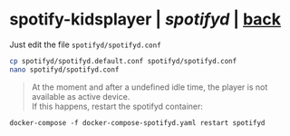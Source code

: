 # spotify-kidsplayer | *spotifyd* | [back](https://github.com/seekwhencer/spotify-kidsplayer/blob/master/README.md)

Just edit the file `spotifyd/spotifyd.conf`

```bash
cp spotifyd/spotifyd.default.conf spotifyd/spotifyd.conf
nano spotifyd/spotifyd.conf
```

> At the moment and after a undefined idle time, the player is not available as active device.  
> If this happens, restart the spotifyd container:

```
docker-compose -f docker-compose-spotifyd.yaml restart spotifyd
``` 
